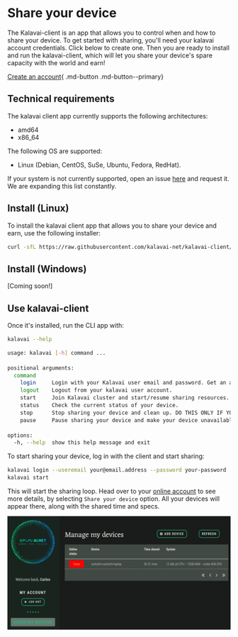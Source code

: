 # Share your device

The Kalavai-client is an app that allows you to control when and how to share your device. To get started with sharing, you'll need your kalavai account credentials. Click below to create one. Then you are ready to install and run the kalavai-client, which will let you share your device's spare capacity with the world and earn!

[Create an account](https://platform.kalavai.net){ .md-button .md-button--primary}

## Technical requirements

The kalavai client app currently supports the following architectures:

- amd64
- x86_64

The following OS are supported:

- Linux (Debian, CentOS, SuSe, Ubuntu, Fedora, RedHat).

If your system is not currently supported, open an issue [here](https://github.com/kalavai-net/kalavai-client/issues) and request it. We are expanding this list constantly.


## Install (Linux)

To install the kalavai client app that allows you to share your device and earn, use the following installer:

```bash
curl -sfL https://raw.githubusercontent.com/kalavai-net/kalavai-client/main/scripts/install_client.sh | bash -
```

## Install (Windows)

[Coming soon!]


## Use kalavai-client

Once it's installed, run the CLI app with:

```bash
kalavai --help
```

```bash
usage: kalavai [-h] command ...

positional arguments:
  command
    login     Login with your Kalavai user email and password. Get an account from https://platform.kalavai.net
    logout    Logout from your kalavai user account.
    start     Join Kalavai cluster and start/resume sharing resources.
    status    Check the current status of your device.
    stop      Stop sharing your device and clean up. DO THIS ONLY IF YOU WANT TO REMOVE KALAVAI-CLIENT from your device.
    pause     Pause sharing your device and make your device unavailable for kalavai scheduling.

options:
  -h, --help  show this help message and exit
```

To start sharing your device, log in with the client and start sharing:

```bash
kalavai login --useremail your@email.address --password your-password
kalavai start
```


This will start the sharing loop. Head over to your [online account](http://platform.kalavai.net) to see more details, by selecting `Share your device` option. All your devices will appear there, along with the shared time and specs.

![Share status](assets/images/share_status.png)